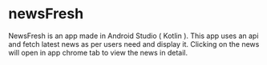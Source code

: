 # newsFresh
NewsFresh is an app made in Android Studio ( Kotlin ). This app uses an api and fetch latest news as per users need and display it. Clicking on the news will open in app chrome tab to view the news in detail. 
